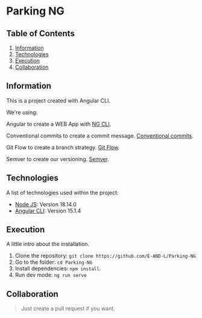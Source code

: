 # Parking NG

## Table of Contents

1. [Information](#information)
2. [Technologies](#technologies)
3. [Execution](#execution)
4. [Collaboration](#collaboration)

## Information

This is a project created with Angular CLI.

We're using:

Angular to create a WEB App with [NG CLI](https://angular.io/cli).

Conventional commits to create a commit message. [Conventional commits](https://www.conventionalcommits.org/en/v1.0.0/).

Git Flow to create a branch strategy. [Git Flow](https://nvie.com/posts/a-successful-git-branching-model/).

Semver to create our versioning. [Semver](https://semver.org/).

## Technologies

A list of technologies used within the project:

- [Node JS](https://nodejs.org/en/): Version 18.14.0
- [Angular CLI](https://angular.io/cli): Version 15.1.4


## Execution

A little intro about the installation.

1. Clone the repository: `git clone https://github.com/E-AND-L/Parking-NG`
2. Go to the folder: `cd Parking-NG`
3. Install dependencies: `npm install`.
4. Run dev mode: `ng run serve`

## Collaboration

> Just create a pull request if you want.
